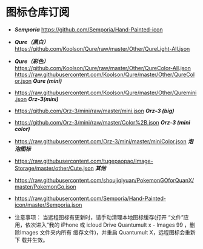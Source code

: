 # 图标仓库订阅

* ***Semporia*** https://github.com/Semporia/Hand-Painted-icon
* ***Qure（黑白）*** https://github.com/Koolson/Qure/raw/master/Other/QureLight-All.json
* ***Qure（彩色）*** https://github.com/Koolson/Qure/raw/master/Other/QureColor-All.json https://raw.githubusercontent.com/Koolson/Qure/master/Other/QureColor.json
***Qure (mini)***
* https://raw.githubusercontent.com/Koolson/Qure/master/Other/Quremini.json
***Orz-3(mini)***
* https://github.com/Orz-3/mini/raw/master/mini.json
***Orz-3 (big)***
* https://github.com/Orz-3/mini/raw/master/Color%2B.json
***Orz-3 (mini color)***
* https://raw.githubusercontent.com/Orz-3/mini/master/miniColor.json
***泡泡图标***
* https://raw.githubusercontent.com/tugepaopao/Image-Storage/master/other/Cute.json
***其他***
* https://raw.githubusercontent.com/shoujiqiyuan/PokemonGOforQuanX/master/PokemonGo.json
* https://raw.githubusercontent.com/Semporia/Hand-Painted-icon/master/Semporia.json

* 注意事项：
当远程图标有更新时，请手动清理本地图标缓存(打开
“文件”应用，依次进入“我的 iPhone 或 icloud Drive
Quantumult x - Images
99
，删除Images 文件夹内所有
缓存文件)，并重启 Quantumult X，远程图标会重新下
载并生效。
